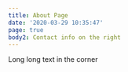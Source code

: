 ```yaml
---
title: About Page
date: '2020-03-29 10:35:47'
page: true
body2: Contact info on the right
---
```

Long long text in the corner